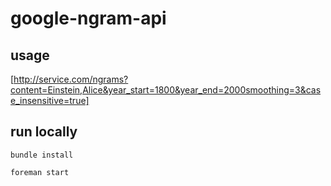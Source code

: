# google-ngram-api

## usage

[http://service.com/ngrams?content=Einstein,Alice&year_start=1800&year_end=2000smoothing=3&case_insensitive=true]

## run locally

`bundle install`

`foreman start`

